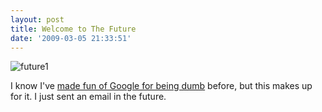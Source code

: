```yaml
---
layout: post
title: Welcome to The Future
date: '2009-03-05 21:33:51'
---
```



![future1](http://res.cloudinary.com/meshulam/image/upload/v1437619473/future1_kjvdyb.png "future1")

I know I've [made fun of Google for being dumb](http://blog.meshul.am/2008/12/the-singularity-is-not-yet-upon-us/) before, but this makes up for it. I just sent an email in the future.


